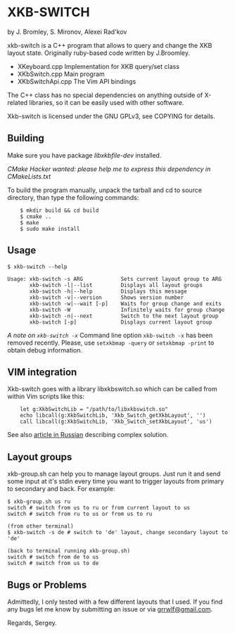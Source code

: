 
XKB-SWITCH
===========
by J. Bromley, S. Mironov, Alexei Rad'kov

xkb-switch is a C++ program that allows to query and change the XKB layout state.
Originally ruby-based code written by J.Broomley.

* XKeyboard.cpp  Implementation for XKB query/set class
* XKbSwitch.cpp  Main program
* XKbSwitchApi.cpp The Vim API bindings

The C++ class has no special dependencies on anything outside of
X-related libraries, so it can be easily used with other software.

Xkb-switch is licensed under the GNU GPLv3, see COPYING for details.

Building
--------

Make sure you have package *libxkbfile-dev* installed.

_CMake Hacker wanted: please help me to express this dependency in CMakeLists.txt_

To build the program manually, unpack the tarball and cd to source directory,
than type the following commands:

        $ mkdir build && cd build
        $ cmake ..
        $ make
        $ sudo make install

Usage
-----

	$ xkb-switch --help

	Usage: xkb-switch -s ARG            Sets current layout group to ARG
	       xkb-switch -l|--list         Displays all layout groups
	       xkb-switch -h|--help         Displays this message
	       xkb-switch -v|--version      Shows version number
	       xkb-switch -w|--wait [-p]    Waits for group change and exits
	       xkb-switch -W                Infinitely waits for group change
	       xkb-switch -n|--next         Switch to the next layout group
	       xkb-switch [-p]              Displays current layout group


*A note on `xkb-switch -x`*
Command line option `xkb-switch -x` has been removed recently. Please, use `setxkbmap
-query` or `setxkbmap -print` to obtain debug information.

VIM integration
---------------

Xkb-switch goes with a library libxkbswitch.so which can be called from
within Vim scripts like this:

        let g:XkbSwitchLib = "/path/to/libxkbswitch.so"
        echo libcall(g:XkbSwitchLib, 'Xkb_Switch_getXkbLayout', '')
        call libcall(g:XkbSwitchLib, 'Xkb_Switch_setXkbLayout', 'us')

See also [article in Russian](http://lin-techdet.blogspot.ru/2012/12/vim-xkb-switch-libcall.html)
describing complex solution.

Layout groups
-------------

xkb-group.sh can help you to manage layout groups. Just run it and send some
input at it's stdin every time you want to trigger layouts from primary to
secondary and back. For example:

	$ xkb-group.sh us ru
	switch # switch from us to ru or from current layout to us
	switch # switch from ru to us or from us to ru

	(from other terminal)
	$ xkb-switch -s de # switch to 'de' layout, change secondary layout to 'de'

	(back to terminal running xkb-group.sh)
	switch # switch from de to us
	switch # switch from us to de

Bugs or Problems
----------------

Admittedly, I only tested with a few different layouts that I used. If you find
any bugs let me know by submitting an issue or via grrwlf@gmail.com.

Regards,
Sergey.

